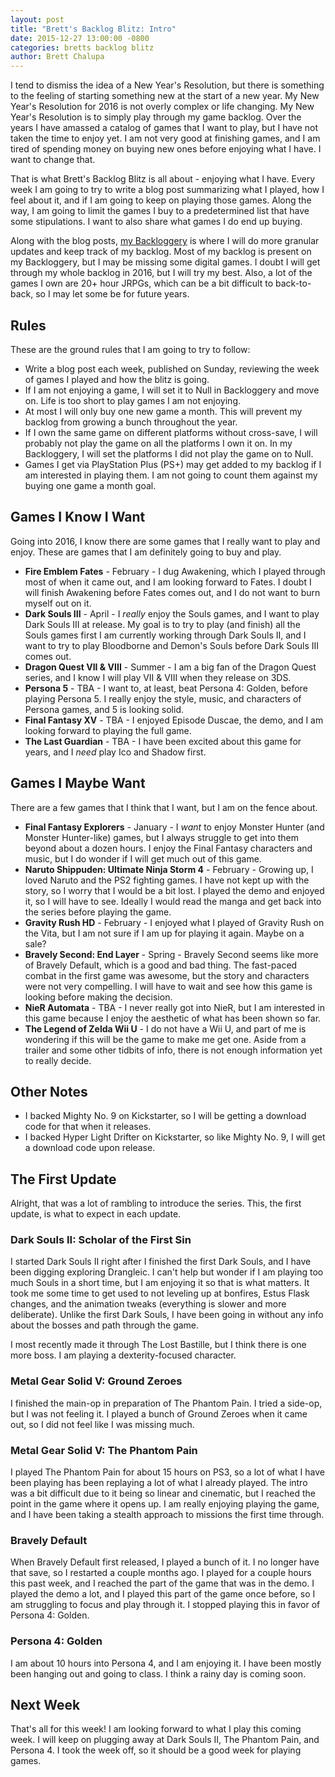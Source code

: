 ```yaml
---
layout: post
title: "Brett's Backlog Blitz: Intro"
date: 2015-12-27 13:00:00 -0800
categories: bretts backlog blitz
author: Brett Chalupa
---
```


I tend to dismiss the idea of a New Year's Resolution, but there is
something to the feeling of starting something new at the start of a new
year. My New Year's Resolution for 2016 is not overly complex or life
changing. My New Year's Resolution is to simply play through my game
backlog. Over the years I have amassed a catalog of games that I want to
play, but I have not taken the time to enjoy yet. I am not very good at
finishing games, and I am tired of spending money on buying new ones
before enjoying what I have. I want to change that.

That is what Brett's Backlog Blitz is all about - enjoying what I have.
Every week I am going to try to write a blog post summarizing what I
played, how I feel about it, and if I am going to keep on playing those
games. Along the way, I am going to limit the games I buy to a
predetermined list that have some stipulations. I want to also share
what games I do end up buying.

Along with the blog posts, [my
Backloggery](http://www.backloggery.com/brettchalupa) is where I will do
more granular updates and keep track of my backlog. Most of my backlog
is present on my Backloggery, but I may be missing some digital games. I
doubt I will get through my whole backlog in 2016, but I will try my
best. Also, a lot of the games I own are 20+ hour JRPGs, which can be a
bit difficult to back-to-back, so I may let some be for future years.

## Rules

These are the ground rules that I am going to try to follow:

- Write a blog post each week, published on Sunday, reviewing the week
  of games I played and how the blitz is going.
- If I am not enjoying a game, I will set it to Null in Backloggery and
  move on. Life is too short to play games I am not enjoying.
- At most I will only buy one new game a month. This will prevent my
  backlog from growing a bunch throughout the year.
- If I own the same game on different platforms without cross-save, I
  will probably not play the game on all the platforms I own it on. In
  my Backloggery, I will set the platforms I did not play the game on to
  Null.
- Games I get via PlayStation Plus (PS+) may get added to my backlog if
  I am interested in playing them. I am not going to count them against
  my buying one game a month goal.

## Games I Know I Want

Going into 2016, I know there are some games that I really want to play
and enjoy. These are games that I am definitely going to buy and play.

- __Fire Emblem Fates__ - February - I dug Awakening, which I played through
  most of when it came out, and I am looking forward to Fates. I doubt I
  will finish Awakening before Fates comes out, and I do not want to
  burn myself out on it.
- __Dark Souls III__ - April - I _really_ enjoy the Souls games, and I want
  to play Dark Souls III at release. My goal is to try to play (and
  finish) all the Souls games first  I am currently working through Dark
  Souls II, and I want to try to play Bloodborne and Demon's Souls
  before Dark Souls III comes out.
- __Dragon Quest VII & VIII__ - Summer - I am a big fan of the Dragon Quest series,
  and I know I will play VII & VIII when they release on 3DS.
- __Persona 5__ - TBA - I want to, at least, beat Persona 4: Golden, before
  playing Persona 5. I really enjoy the style, music, and characters of
  Persona games, and 5 is looking solid.
- __Final Fantasy XV__ - TBA - I enjoyed Episode Duscae, the demo, and I am
  looking forward to playing the full game.
- __The Last Guardian__ - TBA - I have been excited about this game for
  years, and I _need_ play Ico and Shadow first.

## Games I Maybe Want

There are a few games that I think that I want, but I am on the fence
about.

- __Final Fantasy Explorers__ - January - I _want_ to enjoy Monster Hunter
  (and Monster Hunter-like) games, but I always struggle to get into
  them beyond about a dozen hours. I enjoy the Final Fantasy characters
  and music, but I do wonder if I will get much out of this game.
- __Naruto Shippuden: Ultimate Ninja Storm 4__ - February - Growing up, I
  loved Naruto and the PS2 fighting games. I have not kept up with the
  story, so I worry that I would be a bit lost. I played the demo and
  enjoyed it, so I will have to see. Ideally I would read the manga and
  get back into the series before playing the game.
- __Gravity Rush HD__ - February - I enjoyed what I played of Gravity Rush
  on the Vita, but I am not sure if I am up for playing it again. Maybe
  on a sale?
- __Bravely Second: End Layer__ - Spring - Bravely Second seems like more of
  Bravely Default, which is a good and bad thing. The fast-paced combat
  in the first game was awesome, but the story and characters were not
  very compelling. I will have to wait and see how this game is looking
  before making the decision.
- __NieR Automata__ - TBA - I never really got into NieR, but I am
  interested in this game because I enjoy the aesthetic of what has been
  shown so far.
- __The Legend of Zelda Wii U__ - I do not have a Wii U, and part of me is
  wondering if this will be the game to make me get one. Aside from a
  trailer and some other tidbits of info, there is not enough
  information yet to really decide.

## Other Notes

- I backed Mighty No. 9 on Kickstarter, so I will be getting a download
  code for that when it releases.
- I backed Hyper Light Drifter on Kickstarter, so like Mighty No. 9, I will
  get a download code upon release.

## The First Update

Alright, that was a lot of rambling to introduce the series. This, the
first update, is what to expect in each update.

### Dark Souls II: Scholar of the First Sin

I started Dark Souls II right after I finished the first Dark Souls, and
I have been digging exploring Drangleic. I can't help but wonder if I am
playing too much Souls in a short time, but I am enjoying it so that is
what matters. It took me some time to get used to not leveling up at
bonfires, Estus Flask changes, and the animation tweaks (everything is
slower and more deliberate). Unlike the first Dark Souls, I have been
going in without any info about the bosses and path through the game.

I most recently made it through The Lost Bastille, but I think there is
one more boss. I am playing a dexterity-focused character.

### Metal Gear Solid V: Ground Zeroes

I finished the main-op in preparation of The Phantom Pain. I tried a
side-op, but I was not feeling it. I played a bunch of Ground Zeroes
when it came out, so I did not feel like I was missing much.

### Metal Gear Solid V: The Phantom Pain

I played The Phantom Pain for about 15 hours on PS3, so a lot of what I
have been playing has been replaying a lot of what I already played. The
intro was a bit difficult due to it being so linear and cinematic, but I
reached the point in the game where it opens up. I am really enjoying
playing the game, and I have been taking a stealth approach to missions
the first time through.

### Bravely Default

When Bravely Default first released, I played a bunch of it. I no longer
have that save, so I restarted a couple months ago. I played for a
couple hours this past week, and I reached the part of the game that was
in the demo. I played the demo a lot, and I played this part of the game
once before, so I am struggling to focus and play through it. I stopped
playing this in favor of Persona 4: Golden.

### Persona 4: Golden

I am about 10 hours into Persona 4, and I am enjoying it. I have been
mostly been hanging out and going to class. I think a rainy day is
coming soon.

## Next Week

That's all for this week! I am looking forward to what I play this
coming week. I will keep on plugging away at Dark Souls II, The Phantom
Pain, and Persona 4. I took the week off, so it should be a good week
for playing games.
